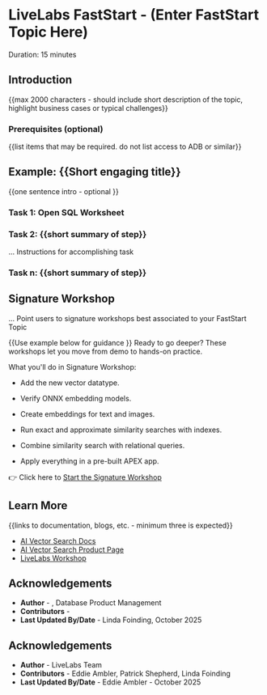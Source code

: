 # LiveLabs FastStart - (Enter FastStart Topic Here)

Duration: 15 minutes

## Introduction

{{max 2000 characters - should include short description of the topic, highlight business cases or typical challenges}}

### Prerequisites (optional)

{{list items that may be required. do not list access to ADB or similar}}

## Example: {{Short engaging title}}

{{one sentence intro - optional
}}


### Task 1: Open SQL Worksheet

### Task 2: {{short summary of step}}

... Instructions for accomplishing task

### Task n: {{short summary of step}}



## Signature Workshop

... Point users to signature workshops best associated to your FastStart Topic

{{Use example below for guidance }}
Ready to go deeper? These workshops let you move from demo to hands-on practice.

What you'll do in Signature Workshop:

- Add the new vector datatype.

- Verify ONNX embedding models.

- Create embeddings for text and images.

- Run exact and approximate similarity searches with indexes.

- Combine similarity search with relational queries.

- Apply everything in a pre-built APEX app.

👉 Click here to [Start the Signature Workshop](https://livelabs.oracle.com/pls/apex/r/dbpm/livelabs/view-workshop?wid=4166&clear=RR,180&session=13771097537930)


## Learn More

{{links to documentation, blogs, etc. - minimum three is expected}}

* [AI Vector Search Docs](https://docs.oracle.com/en/database/oracle/oracle-database/23/vecse/)
* [AI Vector Search Product Page](https://www.oracle.com/database/ai-vector-search/)
* [LiveLabs Workshop](https://livelabs.oracle.com/pls/apex/f?p=133:180:114898719666832::::wid:4166)


## Acknowledgements
* **Author** - , Database Product Management
* **Contributors** - 
* **Last Updated By/Date** - Linda Foinding, October 2025


## Acknowledgements
* **Author** - LiveLabs Team
* **Contributors** - Eddie Ambler, Patrick Shepherd, Linda Foinding
* **Last Updated By/Date** - Eddie Ambler - October 2025